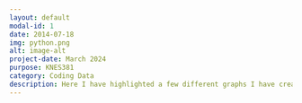 ```yaml
---
layout: default
modal-id: 1
date: 2014-07-18
img: python.png
alt: image-alt
project-date: March 2024
purpose: KNES381
category: Coding Data
description: Here I have highlighted a few different graphs I have created from Python code and data sets using Kaggle.<a href ="https://www.kaggle.com/code/lianafillo7/website-code"> Click here to view my code.</a> <img src="img/portfolio/python1.png" alt="Python1" width="100%"> This is a fun sine wave that I created. <img src="img/portfolio/python2.png" alt="Python2" width="100%"> <img src="img/portfolio/python3.png" alt="Python3" width="100%"> For both of these graphs, I took the breakdown of projects in my KNES381 and was able to represent them visually using a pie chart and bar graph. <img src="img/portfolio/python4.png" alt="Python4" width="100%"> Here I was able to use skills I learned during lecture to use Kinesiology related data to create subplots comparing HR and VO2 over time. This code can be adapted and applied to many different Kinesiology settings.
---
```

